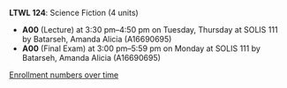 **LTWL 124**: Science Fiction (4 units)

- **A00** (Lecture) at 3:30 pm–4:50 pm on Tuesday, Thursday at SOLIS 111 by Batarseh, Amanda Alicia (A16690695)
- **A00** (Final Exam) at 3:00 pm–5:59 pm on Monday at SOLIS 111 by Batarseh, Amanda Alicia (A16690695)

[Enrollment numbers over time](./LTWL124.tsv)
